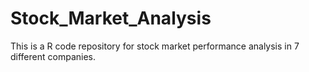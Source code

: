 # Stock_Market_Analysis
This is a R code repository for stock market performance analysis in 7 different companies.
